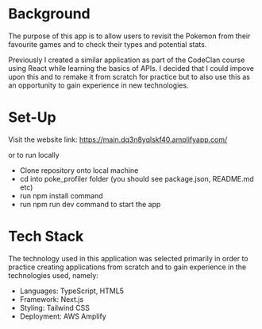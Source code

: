 # Background
The purpose of this app is to allow users to revisit the Pokemon from their favourite games and to check their types and potential stats.

Previously I created a similar application as part of the CodeClan course using React while learning the basics of APIs.
I decided that I could impove upon this and to remake it from scratch for practice but to also use this as an opportunity to gain experience in new technologies.

# Set-Up
Visit the website link: https://main.dq3n8yqlskf40.amplifyapp.com/

or to run locally

- Clone repository onto local machine
- cd into poke_profiler folder (you should see package.json, README.md etc)
- run npm install command
- run npm run dev command to start the app

# Tech Stack
The technology used in this application was selected primarily in order to practice creating applications from scratch and to gain experience in the technologies used, namely:
- Languages: TypeScript, HTML5
- Framework: Next.js
- Styling: Tailwind CSS
- Deployment: AWS Amplify
